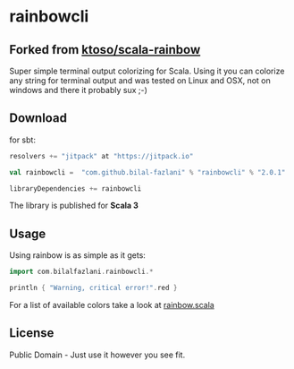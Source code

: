 # rainbowcli

## Forked from [ktoso/scala-rainbow](https://github.com/ktoso/scala-rainbow)

Super simple terminal output colorizing for Scala.
Using it you can colorize any string for terminal output and was tested on Linux and OSX, not on windows and there it probably sux ;-)

## Download

for sbt:

```scala
resolvers += "jitpack" at "https://jitpack.io"

val rainbowcli =  "com.github.bilal-fazlani" % "rainbowcli" % "2.0.1"

libraryDependencies += rainbowcli
```

The library is published for **Scala 3**

## Usage

Using rainbow is as simple as it gets:

```scala
import com.bilalfazlani.rainbowcli.*

println { "Warning, critical error!".red }
```

For a list of available colors take a look at [rainbow.scala](/com/bilalfazlani/rainbowcli/rainbow.scala) 

## License

Public Domain - Just use it however you see fit.
